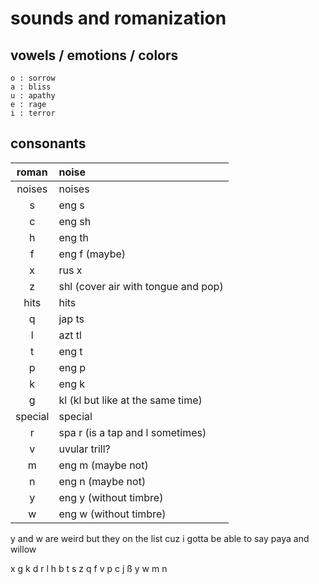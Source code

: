 # sounds and romanization
## vowels / emotions / colors
```
o : sorrow
a : bliss
u : apathy
e : rage
i : terror
```
## consonants
| roman | noise |
|:---:|:---|
|noises|noises|
s | eng s
c | eng sh
h | eng th
f | eng f (maybe)
x | rus x
z | shl (cover air with tongue and pop)
|hits|hits|
q | jap ts
l | azt tl
t | eng t
p | eng p
k | eng k
g | kl (kl but like at the same time)
|special|special|
r | spa r (is a tap and l sometimes)
v | uvular trill?
m | eng m (maybe not)
n | eng n (maybe not)
y | eng y (without timbre)
w | eng w (without timbre)


y and w are weird but they on the list cuz 
i gotta be able to say paya and willow

x g k
d r l
h b t
s z q
f v p
c j ß
y w
m n
